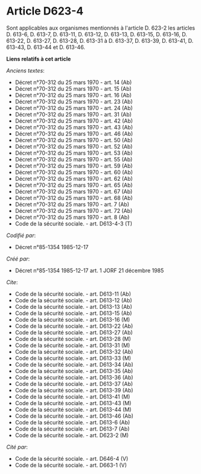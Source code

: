 # Article D623-4

Sont applicables aux organismes mentionnés à l'article D. 623-2 les articles D. 613-6, D. 613-7, D. 613-11, D. 613-12, D.
613-13, D. 613-15, D. 613-16, D. 613-22, D. 613-27, D. 613-28, D. 613-31 à D. 613-37, D. 613-39, D. 613-41, D. 613-43, D.
613-44 et D. 613-46.

**Liens relatifs à cet article**

_Anciens textes_:

  - Décret n°70-312 du 25 mars 1970 - art. 14 (Ab)
  - Décret n°70-312 du 25 mars 1970 - art. 15 (Ab)
  - Décret n°70-312 du 25 mars 1970 - art. 16 (Ab)
  - Décret n°70-312 du 25 mars 1970 - art. 23 (Ab)
  - Décret n°70-312 du 25 mars 1970 - art. 24 (Ab)
  - Décret n°70-312 du 25 mars 1970 - art. 31 (Ab)
  - Décret n°70-312 du 25 mars 1970 - art. 42 (Ab)
  - Décret n°70-312 du 25 mars 1970 - art. 43 (Ab)
  - Décret n°70-312 du 25 mars 1970 - art. 46 (Ab)
  - Décret n°70-312 du 25 mars 1970 - art. 50 (Ab)
  - Décret n°70-312 du 25 mars 1970 - art. 52 (Ab)
  - Décret n°70-312 du 25 mars 1970 - art. 53 (Ab)
  - Décret n°70-312 du 25 mars 1970 - art. 55 (Ab)
  - Décret n°70-312 du 25 mars 1970 - art. 59 (Ab)
  - Décret n°70-312 du 25 mars 1970 - art. 60 (Ab)
  - Décret n°70-312 du 25 mars 1970 - art. 62 (Ab)
  - Décret n°70-312 du 25 mars 1970 - art. 65 (Ab)
  - Décret n°70-312 du 25 mars 1970 - art. 67 (Ab)
  - Décret n°70-312 du 25 mars 1970 - art. 68 (Ab)
  - Décret n°70-312 du 25 mars 1970 - art. 7 (Ab)
  - Décret n°70-312 du 25 mars 1970 - art. 72 (Ab)
  - Décret n°70-312 du 25 mars 1970 - art. 8 (Ab)
  - Code de la sécurité sociale. - art. D613-4-3 (T)

_Codifié par_:

  - Décret n°85-1354 1985-12-17

_Créé par_:

  - Décret n°85-1354 1985-12-17 art. 1 JORF 21 décembre 1985

_Cite_:

  - Code de la sécurité sociale. - art. D613-11 (Ab)
  - Code de la sécurité sociale. - art. D613-12 (Ab)
  - Code de la sécurité sociale. - art. D613-13 (Ab)
  - Code de la sécurité sociale. - art. D613-15 (Ab)
  - Code de la sécurité sociale. - art. D613-16 (M)
  - Code de la sécurité sociale. - art. D613-22 (Ab)
  - Code de la sécurité sociale. - art. D613-27 (Ab)
  - Code de la sécurité sociale. - art. D613-28 (M)
  - Code de la sécurité sociale. - art. D613-31 (M)
  - Code de la sécurité sociale. - art. D613-32 (Ab)
  - Code de la sécurité sociale. - art. D613-33 (M)
  - Code de la sécurité sociale. - art. D613-34 (Ab)
  - Code de la sécurité sociale. - art. D613-35 (Ab)
  - Code de la sécurité sociale. - art. D613-36 (Ab)
  - Code de la sécurité sociale. - art. D613-37 (Ab)
  - Code de la sécurité sociale. - art. D613-39 (Ab)
  - Code de la sécurité sociale. - art. D613-41 (M)
  - Code de la sécurité sociale. - art. D613-43 (M)
  - Code de la sécurité sociale. - art. D613-44 (M)
  - Code de la sécurité sociale. - art. D613-46 (Ab)
  - Code de la sécurité sociale. - art. D613-6 (Ab)
  - Code de la sécurité sociale. - art. D613-7 (Ab)
  - Code de la sécurité sociale. - art. D623-2 (M)

_Cité par_:

  - Code de la sécurité sociale. - art. D646-4 (V)
  - Code de la sécurité sociale. - art. D663-1 (V)
